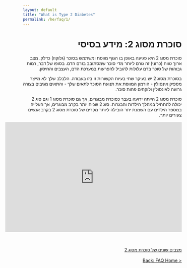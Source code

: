 ```yaml
---
layout: default
title: "What is Type 2 Diabetes"
permalink: /he/faq/1/
---
```

<div dir="rtl">
  <h1>סוכרת מסוג 2: מידע בסיסי</h1>
  סוכרת מסוג 2 היא פגיעה באופן בו הגוף מווסת ומשתמש בסוכר (גלוקוז) כדלק. מצב ארוך טווח (כרוני) זה גורם ליותר מדי סוכר שמסתובב בזרם הדם. בסופו של דבר, רמות גבוהות של סוכר בדם עלולות להוביל להפרעות במערכת הדם, העצבים והחיסון.

  בסוכרת מסוג 2 יש בעיקר שתי בעיות הקשורות זו בזו בעבודה. הלבלב שלך לא מייצר מספיק אינסולין - הורמון המווסת את תנועת הסוכר לתאים שלך - והתאים מגיבים בצורה גרועה לאינסולין ולוקחים פחות סוכר.

  סוכרת מסוג 2 הייתה ידועה בעבר כסוכרת מבוגרים, אך גם סוכרת מסוג 1 וגם סוג 2 יכולה להתחיל במהלך הילדות והבגרות. סוג 2 שכיח יותר בקרב מבוגרים, אך העלייה במספר הילדים עם השמנת יתר הובילה ליותר מקרים של סוכרת מסוג 2 בקרב אנשים צעירים יותר.
  <br>
  <div class="videoWrapper">
    <!-- Copy & Pasted from YouTube -->
    <iframe width="560" height="349" src="https://www.youtube.com/embed/8ProWXuq5r0" frameborder="0" allowfullscreen></iframe>
  </div>

  <br><br><a class="button-he" href="https://jasonkonman.github.io/faq-ptp2.github.io/he/faq/2/">מצבים שונים של סוכרת מסוג 2</a>
  <br><br><a class="button-he" href="https://jasonkonman.github.io/faq-ptp2.github.io/he/faq/home/">< Back: FAQ Home</a>
 </div>


